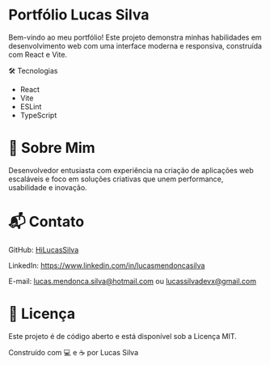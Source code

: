# Portfólio Lucas Silva

Bem-vindo ao meu portfólio! Este projeto demonstra minhas habilidades em desenvolvimento web com uma interface moderna e responsiva, construída com React e Vite.

🛠️ Tecnologias
- React
- Vite
- ESLint
- TypeScript 

# 💭 Sobre Mim

Desenvolvedor entusiasta com experiência na criação de aplicações web escaláveis e foco em soluções criativas que unem performance, usabilidade e inovação.

# 📬 Contato

GitHub: [HiLucasSilva](https://github.com/HiLucasSilva)

LinkedIn: https://www.linkedin.com/in/lucasmendoncasilva

E-mail: lucas.mendonca.silva@hotmail.com ou lucassilvadevx@gmail.com

# 📜 Licença

Este projeto é de código aberto e está disponível sob a Licença MIT.

Construído com 💻 e ☕ por Lucas Silva
